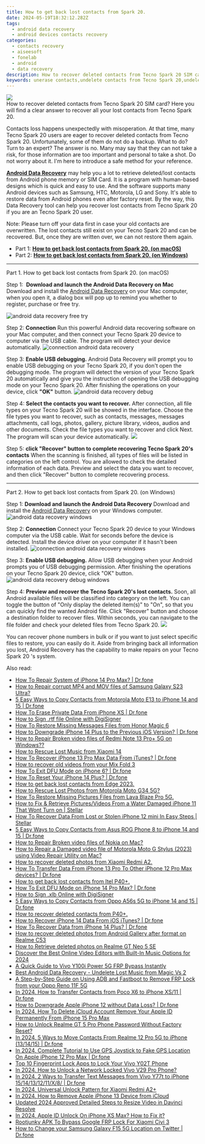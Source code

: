 ```yaml
---
title: How to get back lost contacts from Spark 20.
date: 2024-05-19T18:32:12.282Z
tags: 
  - android data recovery
  - android devices contacts recovery
categories: 
  - contacts recovery
  - aiseesoft
  - fonelab
  - android
  - data recovery
description: How to recover deleted contacts from Tecno Spark 20 SIM card? Here you will find a clear answer to recover all your lost contacts from Tecno Spark 20.
keywords: unerase contacts,undelete contacts from Tecno Spark 20,undelete contacts from Spark 20,Tecno Spark 20 contacts recovery,restore deleted phone number on Tecno Spark 20,save erased contacts from Tecno Spark 20,restore contacts when deleted in Tecno,Tecno Spark 20 contacts deleted itself,how to retrieve contacts from Tecno,my contacts deleted from Tecno how to undo contacts,how to recover contacts on Spark 20,how do i recover contacts on Tecno Spark 20
---
```


<img src="https://img0mobiles.techidaily.com/images/best-assets/devices/tecno/tecno-spark-20/1.jpg" class="atpl-imgstyle"  />

<div class="atpl-content atpl-for-fonelab-android recover-contacts">

<div class="atpl-post-description-part-1">
How to recover deleted contacts from Tecno Spark 20 SIM card? Here you will find a clear answer to recover all your lost contacts from Tecno Spark 20.
</div>




<div class="atpl-post-description-part-2">
<div class="tpl-content-sub-paragraph-normal">
    <p>
      Contacts loss happens unexpectedly with misoperation. At that time, many  Tecno Spark 20 users are eager to recover deleted contacts from Tecno Spark 20. Unfortunately, some of them do not do a backup. What to do? Turn to an expert? The answer is no. Many may say that they can not take a risk, for those information are too important and personal to take a shot. Do not worry about it. I'm here to introduce a safe method for your reference.
    </p>
</div>


</div>

<div class="atpl-post-description-part-3">
<div class="tpl-content-sub-paragraph-content">
  <p>
    <a href="https://tools.techidaily.com/aiseesoft-android-data-recovery/" ><strong>Android Data Recovery</strong></a> may help you a lot to retrieve deleted/lost contacts from Android phone memory or SIM Card. It is a program with human-based designs which is quick and easy to use. And the software supports many Android devices such as Samsung, HTC, Motorola, LG and Sony. It's able to restore data from Android phones even after factory reset. By the way, this Data Recovery tool can help you recover lost contacts from Tecno Spark 20 if you are an Tecno Spark 20 user.
  </p>
</div>
<div class="tpl-content-sub-paragraph-content">
  <p>
    Note: Please turn off your data first in case your old contacts are overwritten. The lost contacts still exist on your Tecno Spark 20 and can be recovered. But, once they are written over, we can not restore them again.
  </p>
</div>
</div>


<ul>
  <li>Part 1: <strong><a href="#p1"> How to get back lost contacts from Spark 20.  (on macOS)</a></strong></li>
  <li>Part 2: <strong><a href="#p2"> How to get back lost contacts from Spark 20.  (on Windows)</a></strong></li>
</ul>




<!-- Part 1 -->
<a id="p1" name="p1" ></a><hr>

<div>
  <span class="atpl-step-part-style">Part 1. How to get back lost contacts from Spark 20. (on macOS)</span>
</div>  

<span class="atpl-stepstyle-a"><span>Step 1: </span></span> <strong>Download and launch the Android Data Recovery on Mac</strong>
Download and install the <a href="https://tools.techidaily.com/aiseesoft-android-data-recovery/" >Android Data Recovery</a> on your Mac computer, when you open it, a dialog box will pop up to remind you whether to register, purchase or free try.

<img src="https://tools.techidaily.com/images/apps/aiseesoft/android-data-recovery/mac-free-try.png" class="atpl-imgstyle" alt="android data recovery free try" />

<span class="atpl-stepstyle-a"><span>Step 2: </span></span> <strong>Connection</strong>
Run this powerful Android data recovering software on your Mac computer, and then connect your Tecno Spark 20 device to computer via the USB cable. The program will detect your device automatically.
<img src="https://tools.techidaily.com/images/apps/aiseesoft/android-data-recovery/mac-connection-interface.jpg" class="atpl-imgstyle" alt="connection android data recovery" />

<span class="atpl-stepstyle-a"><span>Step 3: </span></span> <strong>Enable USB debugging.</strong>
Android Data Recovery will prompt you to enable USB debugging on your Tecno Spark 20, if you don't open the debugging mode. The program will detect the version of your Tecno Spark 20 automatically and give you the instruction of opening the USB debugging mode on your Tecno Spark 20. After finishing the operations on your device, click <strong>"OK"</strong> button.
<img src="https://tools.techidaily.com/images/apps/aiseesoft/android-data-recovery/mac-android-usb-debug.jpg"  class="atpl-imgstyle" alt="android data recovery debug" />

<span class="atpl-stepstyle-a"><span>Step 4: </span></span> <strong>Select the contacts you want to recover.</strong>
After connection, all file types on your Tecno Spark 20 will be showed in the interface. Choose the file types you want to recover, such as contacts, messages, messages attachments, call logs, photos, gallery, picture library, videos, audios and other documents. Check the file types you want to recover and click Next. The program will scan your device automatically.
<img src="https://tools.techidaily.com/images/apps/aiseesoft/android-data-recovery/mac-choose-type-contacts.jpg" class="atpl-imgstyle"  />

<span class="atpl-stepstyle-a"><span>Step 5: </span></span> <strong>click "Recover" button to  complete recovering Tecno Spark 20's contacts</strong>
When the scanning is finished, all types of files will be listed in categories on the left control. You are allowed to check the detailed information of each data. Preview and select the data you want to recover, and then click "Recover" button to complete recovering process.


<a id="p2" name="p2"></a><hr>

<!-- Part 2 -->
<div>
  <span class="atpl-step-part-style">Part 2. How to get back lost contacts from Spark 20. (on Windows)</span>
</div>

<span class="atpl-stepstyle-a"><span>Step 1: </span></span> <strong>Download and launch the Android Data Recovery</strong>
Download and install the <a href="https://tools.techidaily.com/aiseesoft-android-data-recovery/" >Android Data Recovery</a> on your Windows computer.
<img src="https://tools.techidaily.com/images/apps/aiseesoft/android-data-recovery/win-start-interface.png"  class="atpl-imgstyle" alt="android data recovery windows" />

<span class="atpl-stepstyle-a"><span>Step 2: </span></span> <strong>Connection</strong>
Connect your Tecno Spark 20 device to your Windows computer via the USB cable. Wait for seconds before the device is detected. Install the device driver on your computer if it hasn't been installed.
<img src="https://tools.techidaily.com/images/apps/aiseesoft/android-data-recovery/win-connection-interface.png" class="atpl-imgstyle" alt="connection android data recovery windows" />

<span class="atpl-stepstyle-a"><span>Step 3: </span></span> <strong>Enable USB debugging.</strong>
Allow USB debugging when your Android prompts you of USB debugging permission. After finishing the operations on your Tecno Spark 20 device, click "OK" button.
<img src="https://tools.techidaily.com/images/apps/aiseesoft/android-data-recovery/win-android-usb-debug.png" class="atpl-imgstyle" alt="android data recovery debug windows" />

<span class="atpl-stepstyle-a"><span>Step 4: </span></span> <strong>Preview and recover the Tecno Spark 20's lost contacts.</strong>
Soon, all Android available files will be classified into category on the left. You can toggle the button of "Only display the deleted item(s)" to "On", so that you can quickly find the wanted Android file. Click "Recover" button and choose a destination folder to recover files. Within seconds, you can navigate to the file folder and check your deleted files from Tecno Spark 20.
<img src="https://tools.techidaily.com/images/apps/aiseesoft/android-data-recovery/win-recover-contacts.jpg" class="atpl-imgstyle"  />

<div class="atpl-post-description-part-4">
<div class="tpl-content-sub-paragraph-normal">
    <p>
        You can recover phone numbers in bulk or if you want to just select specific files to restore, you can easily do it. Aside from bringing back all information you lost, Android Recovery has the capability to make repairs on your Tecno Spark 20 's system.
    </p>
</div>
</div>

<ins class="adsbygoogle"
     style="display:block"
     data-ad-client="ca-pub-7571918770474297"
     data-ad-slot="8358498916"
     data-ad-format="auto"
     data-full-width-responsive="true"></ins>



</div>
<ins class="adsbygoogle"
    style="display:block"
    data-ad-format="autorelaxed"
    data-ad-client="ca-pub-7571918770474297"
    data-ad-slot="1223367746"></ins>

<span class="atpl-alsoreadstyle">Also read:</span>
<div><ul>
<li><a href="https://blog-min.techidaily.com/how-to-repair-system-of-iphone-14-pro-max-drfone-by-drfone-ios-system-repair-ios-system-repair/"><u>How To Repair System of iPhone 14 Pro Max? | Dr.fone</u></a></li>
<li><a href="https://blog-min.techidaily.com/how-to-repair-corrupt-mp4-and-mov-files-of-samsung-galaxy-s23-ultra-by-stellar-video-repair-mobile-video-repair/"><u>How to Repair corrupt MP4 and MOV files of Samsung Galaxy S23 Ultra?</u></a></li>
<li><a href="https://blog-min.techidaily.com/5-easy-ways-to-copy-contacts-from-motorola-moto-e13-to-iphone-14-and-15-drfone-by-drfone-transfer-from-android-transfer-from-android/"><u>5 Easy Ways to Copy Contacts from Motorola Moto E13 to iPhone 14 and 15 | Dr.fone</u></a></li>
<li><a href="https://blog-min.techidaily.com/how-to-erase-private-data-from-iphone-xs-drfone-by-drfone-ios-full-data-eraser-ios-full-data-eraser/"><u>How To Erase Private Data From iPhone XS | Dr.fone</u></a></li>
<li><a href="https://blog-min.techidaily.com/how-to-sign-rtf-file-online-with-digisigner-by-ldigisigner-sign-a-word-sign-a-word/"><u>How to Sign .rtf file Online with DigiSigner</u></a></li>
<li><a href="https://blog-min.techidaily.com/how-to-restore-missing-messages-files-from-honor-magic-6-by-fonelab-android-recover-messages/"><u>How To  Restore Missing Messages Files from Honor Magic 6</u></a></li>
<li><a href="https://blog-min.techidaily.com/how-to-downgrade-iphone-14-plus-to-the-previous-ios-version-drfone-by-drfone-ios-system-repair-ios-system-repair/"><u>How to Downgrade iPhone 14 Plus to the Previous iOS Version? | Dr.fone</u></a></li>
<li><a href="https://blog-min.techidaily.com/how-to-repair-broken-video-files-of-redmi-note-13-proplus-5g-on-windows-by-stellar-video-repair-mobile-video-repair/"><u>How to Repair Broken video files of Redmi Note 13 Pro+ 5G on Windows??</u></a></li>
<li><a href="https://blog-min.techidaily.com/how-to-rescue-lost-music-from-xiaomi-14-by-fonelab-android-recover-music/"><u>How to Rescue Lost Music from Xiaomi 14</u></a></li>
<li><a href="https://blog-min.techidaily.com/how-to-recover-iphone-13-pro-max-data-from-itunes-drfone-by-drfone-ios-data-recovery-ios-data-recovery/"><u>How To Recover iPhone 13 Pro Max Data From iTunes? | Dr.fone</u></a></li>
<li><a href="https://blog-min.techidaily.com/how-to-recover-old-videos-from-your-mix-fold-3-by-fonelab-android-recover-video/"><u>How to recover old videos from your Mix Fold 3</u></a></li>
<li><a href="https://blog-min.techidaily.com/how-to-exit-dfu-mode-on-iphone-6-drfone-by-drfone-ios-system-repair-ios-system-repair/"><u>How To Exit DFU Mode on iPhone 6? | Dr.fone</u></a></li>
<li><a href="https://blog-min.techidaily.com/how-to-reset-your-iphone-14-plus-drfone-by-drfone-ios-system-repair-ios-system-repair/"><u>How To Reset Your iPhone 14 Plus? | Dr.fone</u></a></li>
<li><a href="https://blog-min.techidaily.com/how-to-get-back-lost-contacts-from-edge-2023-by-fonelab-android-recover-contacts/"><u>How to get back lost contacts from Edge 2023.</u></a></li>
<li><a href="https://blog-min.techidaily.com/how-to-rescue-lost-photos-from-motorola-moto-g34-5g-by-fonelab-android-recover-photos/"><u>How to Rescue Lost Photos from Motorola Moto G34 5G?</u></a></li>
<li><a href="https://blog-min.techidaily.com/how-to-restore-missing-pictures-files-from-lava-blaze-pro-5g-by-fonelab-android-recover-pictures/"><u>How To  Restore Missing Pictures Files from Lava Blaze Pro 5G.</u></a></li>
<li><a href="https://blog-min.techidaily.com/how-to-fix-and-retrieve-picturesvideos-from-a-water-damaged-iphone-11-that-wont-turn-on-stellar-by-stellar-data-recovery-ios-iphone-data-recovery/"><u>How to Fix & Retrieve Pictures/Videos From a Water Damaged iPhone 11 That Wont Turn on | Stellar</u></a></li>
<li><a href="https://blog-min.techidaily.com/how-to-recover-data-from-lost-or-stolen-iphone-12-mini-in-easy-steps-stellar-by-stellar-data-recovery-ios-iphone-data-recovery/"><u>How To Recover Data From Lost or Stolen iPhone 12 mini In Easy Steps | Stellar</u></a></li>
<li><a href="https://blog-min.techidaily.com/5-easy-ways-to-copy-contacts-from-asus-rog-phone-8-to-iphone-14-and-15-drfone-by-drfone-transfer-from-android-transfer-from-android/"><u>5 Easy Ways to Copy Contacts from Asus ROG Phone 8 to iPhone 14 and 15 | Dr.fone</u></a></li>
<li><a href="https://blog-min.techidaily.com/how-to-repair-broken-video-files-of-nokia-on-mac-by-stellar-video-repair-mobile-video-repair/"><u>How to Repair Broken video files of Nokia on Mac?</u></a></li>
<li><a href="https://blog-min.techidaily.com/how-to-repair-a-damaged-video-file-of-motorola-moto-g-stylus-2023-using-video-repair-utility-on-mac-by-stellar-video-repair-mobile-video-repair/"><u>How to Repair a Damaged video file of Motorola Moto G Stylus (2023) using Video Repair Utility on Mac?</u></a></li>
<li><a href="https://blog-min.techidaily.com/how-to-recover-deleted-photos-from-xiaomi-redmi-a2-by-fonelab-android-recover-photos/"><u>How to recover deleted photos from Xiaomi Redmi A2.</u></a></li>
<li><a href="https://blog-min.techidaily.com/how-to-transfer-data-from-iphone-13-pro-to-other-iphone-12-pro-max-devices-drfone-by-drfone-transfer-data-from-ios-transfer-data-from-ios/"><u>How To Transfer Data From iPhone 13 Pro To Other iPhone 12 Pro Max devices? | Dr.fone</u></a></li>
<li><a href="https://blog-min.techidaily.com/how-to-get-back-lost-contacts-from-itel-p40plus-by-fonelab-android-recover-contacts/"><u>How to get back lost contacts from Itel P40+.</u></a></li>
<li><a href="https://blog-min.techidaily.com/how-to-exit-dfu-mode-on-iphone-14-pro-max-drfone-by-drfone-ios-system-repair-ios-system-repair/"><u>How To Exit DFU Mode on iPhone 14 Pro Max? | Dr.fone</u></a></li>
<li><a href="https://blog-min.techidaily.com/how-to-sign-xlb-online-with-digisigner-by-ldigisigner-sign-a-excel-sign-a-excel/"><u>How to Sign .xlb Online with DigiSigner</u></a></li>
<li><a href="https://blog-min.techidaily.com/5-easy-ways-to-copy-contacts-from-oppo-a56s-5g-to-iphone-14-and-15-drfone-by-drfone-transfer-from-android-transfer-from-android/"><u>5 Easy Ways to Copy Contacts from Oppo A56s 5G to iPhone 14 and 15 | Dr.fone</u></a></li>
<li><a href="https://blog-min.techidaily.com/how-to-recover-deleted-contacts-from-p40plus-by-fonelab-android-recover-contacts/"><u>How to recover deleted contacts from P40+.</u></a></li>
<li><a href="https://blog-min.techidaily.com/how-to-recover-iphone-14-data-from-ios-itunes-drfone-by-drfone-ios-data-recovery-ios-data-recovery/"><u>How to Recover iPhone 14 Data From iOS iTunes? | Dr.fone</u></a></li>
<li><a href="https://blog-min.techidaily.com/how-to-recover-data-from-iphone-14-plus-drfone-by-drfone-ios-data-recovery-ios-data-recovery/"><u>How To Recover Data from iPhone 14 Plus? | Dr.fone</u></a></li>
<li><a href="https://blog-min.techidaily.com/how-to-recover-deleted-photos-from-android-gallery-after-format-on-realme-c53-by-stellar-photo-recovery-android-mobile-photo-recover/"><u>How to recover deleted photos from Android Gallery after format on Realme C53</u></a></li>
<li><a href="https://blog-min.techidaily.com/how-to-retrieve-deleted-photos-on-realme-gt-neo-5-se-by-stellar-photo-recovery-android-mobile-photo-recover/"><u>How to Retrieve  deleted photos on Realme GT Neo 5 SE</u></a></li>
<li><a href="https://ai-vdieo-software.techidaily.com/discover-the-best-online-video-editors-with-built-in-music-options-for-2024/"><u>Discover the Best Online Video Editors with Built-In Music Options for 2024</u></a></li>
<li><a href="https://bypass-frp.techidaily.com/a-quick-guide-to-vivo-y100i-power-5g-frp-bypass-instantly-by-drfone-android/"><u>A Quick Guide to Vivo Y100i Power 5G FRP Bypass Instantly</u></a></li>
<li><a href="https://phone-solutions.techidaily.com/best-android-data-recovery-undelete-lost-music-from-magic-vs-2-by-fonelab-android-recover-music/"><u>Best Android Data Recovery - Undelete Lost Music from Magic Vs 2</u></a></li>
<li><a href="https://android-frp.techidaily.com/a-step-by-step-guide-on-using-adb-and-fastboot-to-remove-frp-lock-from-your-oppo-reno-11f-5g-by-drfone-android/"><u>A Step-by-Step Guide on Using ADB and Fastboot to Remove FRP Lock from your Oppo Reno 11F 5G</u></a></li>
<li><a href="https://android-transfer.techidaily.com/in-2024-how-to-transfer-contacts-from-poco-x6-to-iphone-xs11-drfone-by-drfone-transfer-from-android-transfer-from-android/"><u>In 2024, How to Transfer Contacts from Poco X6 to iPhone XS/11 | Dr.fone</u></a></li>
<li><a href="https://techidaily.com/how-to-downgrade-apple-iphone-12-without-data-loss-drfone-by-drfone-ios-system-repair-ios-system-repair/"><u>How to Downgrade Apple iPhone 12 without Data Loss? | Dr.fone</u></a></li>
<li><a href="https://apple-account.techidaily.com/in-2024-how-to-delete-icloud-account-remove-your-apple-id-permanently-from-iphone-15-pro-max-by-drfone-ios/"><u>In 2024, How To Delete iCloud Account Remove Your Apple ID Permanently From iPhone 15 Pro Max</u></a></li>
<li><a href="https://easy-unlock-android.techidaily.com/how-to-unlock-realme-gt-5-pro-phone-password-without-factory-reset-by-drfone-android/"><u>How to Unlock Realme GT 5 Pro Phone Password Without Factory Reset?</u></a></li>
<li><a href="https://android-transfer.techidaily.com/in-2024-5-ways-to-move-contacts-from-realme-12-pro-5g-to-iphone-131415-drfone-by-drfone-transfer-from-android-transfer-from-android/"><u>In 2024, 5 Ways to Move Contacts From Realme 12 Pro 5G to iPhone (13/14/15) | Dr.fone</u></a></li>
<li><a href="https://review-topics.techidaily.com/in-2024-complete-tutorial-to-use-gps-joystick-to-fake-gps-location-on-apple-iphone-12-pro-max-drfone-by-drfone-virtual-ios/"><u>In 2024, Complete Tutorial to Use GPS Joystick to Fake GPS Location On Apple iPhone 12 Pro Max | Dr.fone</u></a></li>
<li><a href="https://android-unlock.techidaily.com/top-10-fingerprint-lock-apps-to-lock-your-vivo-y02t-phone-by-drfone-android/"><u>Top 10 Fingerprint Lock Apps to Lock Your Vivo Y02T Phone</u></a></li>
<li><a href="https://android-unlock.techidaily.com/in-2024-how-to-unlock-a-network-locked-vivo-v29-pro-phone-by-drfone-android/"><u>In 2024, How to Unlock a Network Locked Vivo V29 Pro Phone?</u></a></li>
<li><a href="https://android-transfer.techidaily.com/in-2024-2-ways-to-transfer-text-messages-from-vivo-y77t-to-iphone-1514131211x8-drfone-by-drfone-transfer-from-android-transfer-from-android/"><u>In 2024, 2 Ways to Transfer Text Messages from Vivo Y77t to iPhone 15/14/13/12/11/X/8/ | Dr.fone</u></a></li>
<li><a href="https://unlock-android.techidaily.com/in-2024-universal-unlock-pattern-for-xiaomi-redmi-a2plus-by-drfone-android/"><u>In 2024, Universal Unlock Pattern for Xiaomi Redmi A2+</u></a></li>
<li><a href="https://apple-account.techidaily.com/in-2024-how-to-remove-apple-iphone-13-device-from-icloud-by-drfone-ios/"><u>In 2024, How to Remove Apple iPhone 13 Device from iCloud</u></a></li>
<li><a href="https://ai-editing-video.techidaily.com/updated-2024-approved-detailed-steps-to-resize-video-in-davinci-resolve/"><u>Updated 2024 Approved Detailed Steps to Resize Video in Davinci Resolve</u></a></li>
<li><a href="https://apple-account.techidaily.com/in-2024-apple-id-unlock-on-iphone-xs-max-how-to-fix-it-by-drfone-ios/"><u>In 2024, Apple ID Unlock On iPhone XS Max? How to Fix it?</u></a></li>
<li><a href="https://unlock-android.techidaily.com/rootjunky-apk-to-bypass-google-frp-lock-for-xiaomi-civi-3-by-drfone-android/"><u>Rootjunky APK To Bypass Google FRP Lock For Xiaomi Civi 3</u></a></li>
<li><a href="https://location-social.techidaily.com/how-to-change-your-samsung-galaxy-f15-5g-location-on-twitter-drfone-by-drfone-virtual-android/"><u>How to Change your Samsung Galaxy F15 5G Location on Twitter | Dr.fone</u></a></li>
</ul></div>


